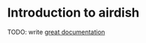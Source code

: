 # Introduction to airdish

TODO: write [great documentation](http://jacobian.org/writing/great-documentation/what-to-write/)
